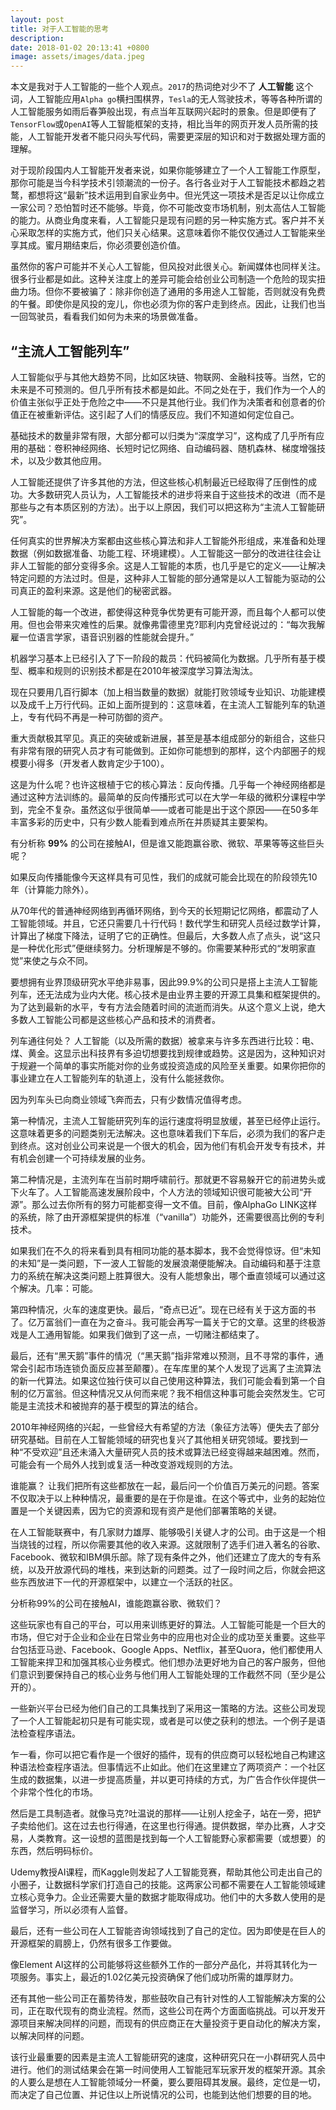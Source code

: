 ```yaml
---
layout: post
title: 对于人工智能的思考
description:
date: 2018-01-02 20:13:41 +0800
image: assets/images/data.jpeg
---
```


本文是我对于人工智能的一些个人观点。`2017`的热词绝对少不了 **人工智能** 这个词，人工智能应用`Alpha go`横扫围棋界，`Tesla`的无人驾驶技术，等等各种所谓的人工智能服务如雨后春笋般出现，有点当年互联网兴起时的景象。但是即便有了`TensorFlow`或`OpenAI`等人工智能框架的支持，相比当年的网页开发人员所需的技能，人工智能开发者不能只闷头写代码，需要更深层的知识和对于数据处理方面的理解。

对于现阶段国内人工智能开发者来说，如果你能够建立了一个人工智能工作原型，那你可能是当今科学技术引领潮流的一份子。各行各业对于人工智能技术都趋之若鹜，都想将这“最新”技术运用到自家业务中。但光凭这一项技术是否足以让你成立一家公司？恐怕暂时还不能够。毕竟，你不可能改变市场机制，别太高估人工智能的能力。从商业角度来看，人工智能只是现有问题的另一种实施方式。客户并不关心采取怎样的实施方式，他们只关心结果。这意味着你不能仅仅通过人工智能来坐享其成。蜜月期结束后，你必须要创造价值。

虽然你的客户可能并不关心人工智能，但风投对此很关心。新闻媒体也同样关注。很多行业都是如此。这种关注度上的差异可能会给创业公司制造一个危险的现实扭曲力场。但你不要被骗了：除非你创造了通用的多用途人工智能，否则就没有免费的午餐。即使你是风投的宠儿，你也必须为你的客户走到终点。因此，让我们也当一回驾驶员，看看我们如何为未来的场景做准备。

## “主流人工智能列车”
人工智能似乎与其他大趋势不同，比如区块链、物联网、金融科技等。当然，它的未来是不可预测的。但几乎所有技术都是如此。不同之处在于，我们作为一个人的价值主张似乎正处于危险之中——不只是其他行业。我们作为决策者和创意者的价值正在被重新评估。这引起了人们的情感反应。我们不知道如何定位自己。

基础技术的数量非常有限，大部分都可以归类为“深度学习”，这构成了几乎所有应用的基础：卷积神经网络、长短时记忆网络、自动编码器、随机森林、梯度增强技术，以及少数其他应用。

人工智能还提供了许多其他的方法，但这些核心机制最近已经取得了压倒性的成功。大多数研究人员认为，人工智能技术的进步将来自于这些技术的改进（而不是那些与之有本质区别的方法）。出于以上原因，我们可以把这称为“主流人工智能研究”。

任何真实的世界解决方案都由这些核心算法和非人工智能外形组成，来准备和处理数据（例如数据准备、功能工程、环境建模）。人工智能这一部分的改进往往会让非人工智能的部分变得多余。这是人工智能的本质，也几乎是它的定义——让解决特定问题的方法过时。但是，这种非人工智能的部分通常是以人工智能为驱动的公司真正的盈利来源。这是他们的秘密武器。

人工智能的每一个改进，都使得这种竞争优势更有可能开源，而且每个人都可以使用。但也会带来灾难性的后果。就像弗雷德里克?耶利内克曾经说过的：“每次我解雇一位语言学家，语音识别器的性能就会提升。”

机器学习基本上已经引入了下一阶段的裁员：代码被简化为数据。几乎所有基于模型、概率和规则的识别技术都是在2010年被深度学习算法淘汰。

现在只要用几百行脚本（加上相当数量的数据）就能打败领域专业知识、功能建模以及成千上万行代码。正如上面所提到的：这意味着，在主流人工智能列车的轨道上，专有代码不再是一种可防御的资产。

重大贡献极其罕见。真正的突破或新进展，甚至是基本组成部分的新组合，这些只有非常有限的研究人员才有可能做到。正如你可能想到的那样，这个内部圈子的规模要小得多（开发者人数肯定少于100）。

这是为什么呢？也许这根植于它的核心算法：反向传播。几乎每一个神经网络都是通过这种方法训练的。最简单的反向传播形式可以在大学一年级的微积分课程中学到，完全不复杂。虽然这似乎很简单——或者可能是出于这个原因——在50多年丰富多彩的历史中，只有少数人能看到难点所在并质疑其主要架构。

有分析称 **99%** 的公司在接触AI，但是谁又能跑赢谷歌、微软、苹果等等这些巨头呢？

如果反向传播能像今天这样具有可见性，我们的成就可能会比现在的阶段领先10年（计算能力除外）。

从70年代的普通神经网络到再循环网络，到今天的长短期记忆网络，都震动了人工智能领域。并且，它还只需要几十行代码！数代学生和研究人员经过数学计算，计算出了梯度下降法，证明了它的正确性。但最后，大多数人点了点头，说“这只是一种优化形式”便继续努力。分析理解是不够的。你需要某种形式的“发明家直觉”来使之与众不同。

要想拥有业界顶级研究水平绝非易事，因此99.9%的公司只是搭上主流人工智能列车，还无法成为业内大佬。核心技术是由业界主要的开源工具集和框架提供的。为了达到最新的水平，专有方法会随着时间的流逝而消失。从这个意义上说，绝大多数人工智能公司都是这些核心产品和技术的消费者。

列车通往何处？
人工智能（以及所需的数据）被拿来与许多东西进行比较：电、煤、黄金。这显示出科技界有多迫切想要找到规律或趋势。这是因为，这种知识对于规避一个简单的事实所能对你的业务或投资造成的风险至关重要。如果你把你的事业建立在人工智能列车的轨道上，没有什么能拯救你。

因为列车头已向商业领域飞奔而去，只有少数情况值得考虑。

第一种情况，主流人工智能研究列车的运行速度将明显放缓，甚至已经停止运行。这意味着更多的问题类别无法解决。这也意味着我们下车后，必须为我们的客户走到终点。这对创业公司来说是一个很大的机会，因为他们有机会开发专有技术，并有机会创建一个可持续发展的业务。

第二种情况是，主流列车在当前时期呼啸前行。那就更不容易躲开它的前进势头或下火车了。人工智能高速发展阶段中，个人方法的领域知识很可能被大公司“开源”。那么过去你所有的努力可能都变得一文不值。目前，像AlphaGo LINK这样的系统，除了由开源框架提供的标准（“vanilla”）功能外，还需要很高比例的专利技术。

如果我们在不久的将来看到具有相同功能的基本脚本，我不会觉得惊讶。但“未知的未知”是一类问题，下一波人工智能的发展浪潮便能解决。自动编码和基于注意力的系统在解决这类问题上胜算很大。没有人能想象出，哪个垂直领域可以通过这个解决。几率：可能。

第四种情况，火车的速度更快。最后，“奇点已近”。现在已经有关于这方面的书了。亿万富翁们一直在为之奋斗。我可能会再写一篇关于它的文章。这里的终极游戏是人工通用智能。如果我们做到了这一点，一切赌注都结束了。

最后，还有“黑天鹅”事件的情况（“黑天鹅”指非常难以预测，且不寻常的事件，通常会引起市场连锁负面反应甚至颠覆）。在车库里的某个人发现了远离了主流算法的新一代算法。如果这位独行侠可以自己使用这种算法，我们可能会看到第一个自制的亿万富翁。但这种情况又从何而来呢？我不相信这种事可能会突然发生。它可能是主流技术和被抛弃的基于模型的算法的结合。

2010年神经网络的兴起，一些曾经大有希望的方法（象征方法等）便失去了部分研究基础。目前在人工智能领域的研究也复兴了其他相关研究领域。要找到一种“不受欢迎”且还未涌入大量研究人员的技术或算法已经变得越来越困难。然而，可能会有一个局外人找到或复活一种改变游戏规则的方法。

谁能赢？
让我们把所有这些都放在一起，最后问一个价值百万美元的问题。答案不仅取决于以上种种情况，最重要的是在于你是谁。在这个等式中，业务的起始位置是一个关键因素，因为它的资源和现有资产是他们部署策略的关键。

在人工智能联赛中，有几家财力雄厚、能够吸引关键人才的公司。由于这是一个相当烧钱的过程，所以你需要其他的收入来源。这就限制了选手们进入著名的谷歌、Facebook、微软和IBM俱乐部。除了现有条件之外，他们还建立了庞大的专有系统，以及开放源代码的堆栈，来到达新的问题类。过了一段时间之后，你就会把这些东西放进下一代的开源框架中，以建立一个活跃的社区。

分析称99%的公司在接触AI，谁能跑赢谷歌、微软们？

这些玩家也有自己的平台，可以用来训练更好的算法。人工智能可能是一个巨大的市场，但它对于企业和企业在日常业务中的应用也对企业的成功至关重要。这些平台包括亚马逊、Facebook、Google Apps、Netflix，甚至Quora，他们都使用人工智能来捍卫和加强其核心业务模式。他们想办法更好地为自己的客户服务，但他们意识到要保持自己的核心业务与他们用人工智能处理的工作截然不同（至少是公开的）。

一些新兴平台已经为他们自己的工具集找到了采用这一策略的方法。这些公司发现了一个人工智能起初只是有可能实现，或者是可以使之获利的想法。一个例子是语法检查程序语法。

乍一看，你可以把它看作是一个很好的插件，现有的供应商可以轻松地自己构建这种语法检查程序语法。但事情远不止如此。他们在这里建立了两项资产：一个社区生成的数据集，以进一步提高质量，并以更可持续的方式，为广告合作伙伴提供一个非常个性化的市场。

然后是工具制造者。就像马克?吐温说的那样——让别人挖金子，站在一旁，把铲子卖给他们。这在过去也行得通，在这里也行得通。提供数据，举办比赛，人才交易，人类教育。这一设想的蓝图是找到每一个人工智能野心家都需要（或想要）的东西，然后明码标价。

Udemy教授AI课程，而Kaggle则发起了人工智能竞赛，帮助其他公司走出自己的小圈子，让数据科学家们打造自己的技能。这两家公司都不需要在人工智能领域建立核心竞争力。企业还需要大量的数据才能取得成功。他们中的大多数人使用的是监督学习，所以必须有人监督。

最后，还有一些公司在人工智能咨询领域找到了自己的定位。因为即使是在巨人的开源框架的肩膀上，仍然有很多工作要做。

像Element AI这样的公司能够将这些额外工作的一部分产品化，并将其转化为一项服务。事实上，最近的1.02亿美元投资确保了他们成功所需的雄厚财力。

还有其他一些公司正在蓄势待发，那些鼓吹自己有针对性的人工智能解决方案的公司，正在取代现有的商业流程。然而，这些公司在两个方面面临挑战。可以开发开源项目来解决同样的问题，而现有的供应商正在大量投资于更自动化的解决方案，以解决同样的问题。

该行业最重要的因素是主流人工智能研究的速度，这种研究只在一小群研究人员中进行。他们的测试结果会在第一时间使用人工智能冠军玩家开发的框架开源。其余的人要么是想在人工智能领域分一杯羹，要么要阻碍其发展。最终，定位是一切，而决定了自己位置、并记住以上所说情况的公司，也能到达他们想要的目的地。

